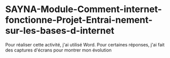 # SAYNA-Module-Comment-internet-fonctionne-Projet-Entrai-nement-sur-les-bases-d-internet
Pour réaliser cette activité, j'ai utilisé Word. Pour certaines réponses, j'ai fait des captures d'écrans pour montrer mon évolution
